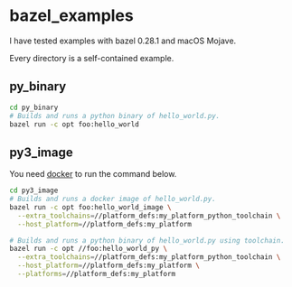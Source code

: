# bazel_examples

I have tested examples with bazel 0.28.1 and macOS Mojave.

Every directory is a self-contained example.

## py_binary
```bash
cd py_binary
# Builds and runs a python binary of hello_world.py.
bazel run -c opt foo:hello_world  
```

## py3_image
You need [docker](https://docs.docker.com/install/) to run the command below.
```bash
cd py3_image
# Builds and runs a docker image of hello_world.py.
bazel run -c opt foo:hello_world_image \
  --extra_toolchains=//platform_defs:my_platform_python_toolchain \
  --host_platform=//platform_defs:my_platform

# Builds and runs a python binary of hello_world.py using toolchain.
bazel run -c opt //foo:hello_world_py \
  --extra_toolchains=//platform_defs:my_platform_python_toolchain \
  --host_platform=//platform_defs:my_platform \
  --platforms=//platform_defs:my_platform
```
